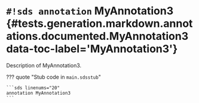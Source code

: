 # `#!sds annotation` MyAnnotation3 {#tests.generation.markdown.annotations.documented.MyAnnotation3 data-toc-label='MyAnnotation3'}

Description of MyAnnotation3.

??? quote "Stub code in `main.sdsstub`"

    ```sds linenums="20"
    annotation MyAnnotation3
    ```
